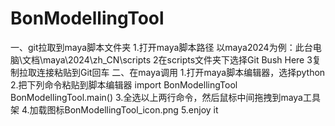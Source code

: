 # BonModellingTool
一、git拉取到maya脚本文件夹
1.打开maya脚本路径
 以maya2024为例：此台电脑\文档\maya\2024\zh_CN\scripts
2在scripts文件夹下选择Git Bush Here
3复制拉取连接粘贴到Git回车
二、在maya调用
1.打开maya脚本编辑器，选择python
2.把下列命令粘贴到脚本编辑器
import BonModellingTool
BonModellingTool.main()
3.全选以上两行命令，然后鼠标中间拖拽到maya工具架
4.加载图标BonModellingTool_icon.png
5.enjoy it
